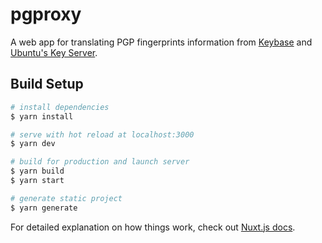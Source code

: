 # pgproxy

A web app for translating PGP fingerprints information from [Keybase](https://keybase.io) and [Ubuntu's Key Server](https://keyserver.ubuntu.com/).

## Build Setup

```bash
# install dependencies
$ yarn install

# serve with hot reload at localhost:3000
$ yarn dev

# build for production and launch server
$ yarn build
$ yarn start

# generate static project
$ yarn generate
```

For detailed explanation on how things work, check out [Nuxt.js docs](https://nuxtjs.org).
